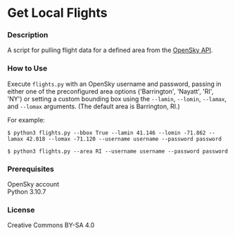 # Get Local Flights

### Description

A script for pulling flight data for a defined area from the [OpenSky API](https://openskynetwork.github.io/opensky-api/rest.html).

### How to Use

Execute `flights.py` with an OpenSky username and password, passing in either one
of the preconfigured area options ('Barrington', 'Nayatt', 'RI', 'NY') or setting 
a custom bounding box using the `--lamin`, `--lomin`, `--lamax`, and `--lomax` 
arguments. (The default area is Barrington, RI.)

For example:

```
$ python3 flights.py --bbox True --lamin 41.146 --lomin -71.862 --lamax 42.018 --lomax -71.120 --username username --password password
```

```
$ python3 flights.py --area RI --username username --password password
```

### Prerequisites

OpenSky account  
Python 3.10.7

### License

Creative Commons BY-SA 4.0

